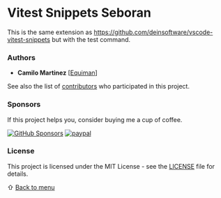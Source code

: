 # Vitest Snippets Seboran

This is the same extension as https://github.com/deinsoftware/vscode-vitest-snippets but with the test command.

### Authors

- **Camilo Martinez** [[Equiman](http://github.com/equiman)]

See also the list of [contributors](https://github.com/seboran/vscode-vitest-snippets-seboran/contributors) who participated in this project.

### Sponsors

If this project helps you, consider buying me a cup of coffee.

[![GitHub Sponsors](https://img.shields.io/badge/-GitHub%20Sponsors-gray?style=flat&labelColor=171515&logo=github&logoColor=white&link=https://github.com/sponsors/seboran)](https://github.com/sponsors/seboran)
[![paypal](https://img.shields.io/badge/-PayPal-gray?style=flat&labelColor=00457C&logo=paypal&logoColor=white&link=https://paypal.me/equiman/3)](https://paypal.me/equiman/3)

### License

This project is licensed under the MIT License - see the [LICENSE](LICENSE.md) file for details.

⇧ [Back to menu](#menu)

